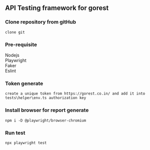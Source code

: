 ## API Testing framework for gorest

### Clone repository from gitHub
```
clone git 
```
### Pre-requisite
Nodejs<br>
Playwright<br>
Faker<br>
Eslint<br>

### Token generate
```
create a unique token from https://gorest.co.in/ and add it into tests\helper\env.ts authorization key
```
### Install browser for report generate
```
npm i -D @playwright/browser-chromium
```

### Run test
```
npx playwright test
```
